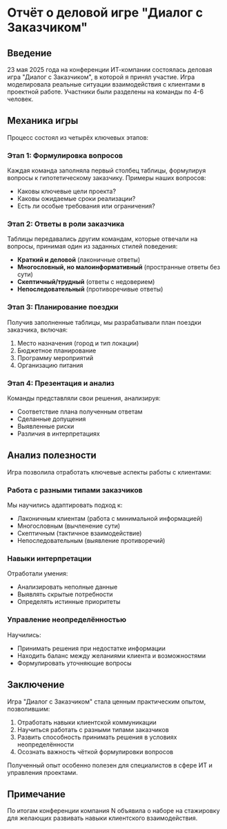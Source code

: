 # Отчёт о деловой игре "Диалог с Заказчиком"

## Введение
23 мая 2025 года на конференции ИТ-компании состоялась деловая игра "Диалог с Заказчиком", в которой я принял участие. Игра моделировала реальные ситуации взаимодействия с клиентами в проектной работе. Участники были разделены на команды по 4-6 человек.

## Механика игры
Процесс состоял из четырёх ключевых этапов:

### Этап 1: Формулировка вопросов
Каждая команда заполняла первый столбец таблицы, формулируя вопросы к гипотетическому заказчику. Примеры наших вопросов:
- Каковы ключевые цели проекта?
- Каковы ожидаемые сроки реализации?
- Есть ли особые требования или ограничения?

### Этап 2: Ответы в роли заказчика
Таблицы передавались другим командам, которые отвечали на вопросы, принимая один из заданных стилей поведения:
- **Краткий и деловой** (лаконичные ответы)
- **Многословный, но малоинформативный** (пространные ответы без сути)
- **Скептичный/трудный** (ответы с недоверием)
- **Непоследовательный** (противоречивые ответы)

### Этап 3: Планирование поездки
Получив заполненные таблицы, мы разрабатывали план поездки заказчика, включая:
1. Место назначения (город и тип локации)
2. Бюджетное планирование
3. Программу мероприятий
4. Организацию питания

### Этап 4: Презентация и анализ
Команды представляли свои решения, анализируя:
- Соответствие плана полученным ответам
- Сделанные допущения
- Выявленные риски
- Различия в интерпретациях

## Анализ полезности
Игра позволила отработать ключевые аспекты работы с клиентами:

### Работа с разными типами заказчиков
Мы научились адаптировать подход к:
- Лаконичным клиентам (работа с минимальной информацией)
- Многословным (вычленение сути)
- Скептичным (тактичное взаимодействие)
- Непоследовательным (выявление противоречий)

### Навыки интерпретации
Отработали умения:
- Анализировать неполные данные
- Выявлять скрытые потребности
- Определять истинные приоритеты

### Управление неопределённостью
Научились:
- Принимать решения при недостатке информации
- Находить баланс между желаниями клиента и возможностями
- Формулировать уточняющие вопросы

## Заключение
Игра "Диалог с Заказчиком" стала ценным практическим опытом, позволившим:
1. Отработать навыки клиентской коммуникации
2. Научиться работать с разными типами заказчиков
3. Развить способность принимать решения в условиях неопределённости
4. Осознать важность чёткой формулировки вопросов

Полученный опыт особенно полезен для специалистов в сфере ИТ и управления проектами.

## Примечание
По итогам конференции компания N объявила о наборе на стажировку для желающих развивать навыки клиентского взаимодействия.
